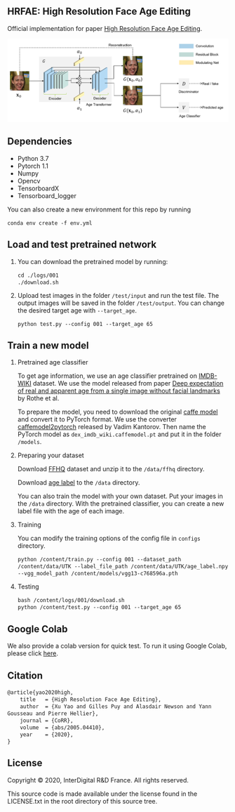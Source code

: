 ## HRFAE: High Resolution Face Age Editing

Official implementation for paper [High Resolution Face Age Editing](https://arxiv.org/pdf/2005.04410.pdf).

![Teaser image](./arch.png)

## Dependencies

* Python 3.7
* Pytorch 1.1
* Numpy
* Opencv
* TensorboardX
* Tensorboard_logger

You can also create a new environment for this repo by running
```
conda env create -f env.yml
```

## Load and test pretrained network 

1. You can download the pretrained model by running:
    ```
    cd ./logs/001
    ./download.sh
    ```

2. Upload test images in the folder `/test/input` and run the test file. The output images will be saved in the folder `/test/output`. You can change the desired target age with `--target_age`.
    ```
    python test.py --config 001 --target_age 65
    ```

## Train a new model

1. Pretrained age classifier

    To get age information, we use an age classifier pretrained on [IMDB-WIKI](https://data.vision.ee.ethz.ch/cvl/rrothe/imdb-wiki/) dataset. We use the model released from paper [Deep expectation of real and apparent age from a single image without facial landmarks](https://data.vision.ee.ethz.ch/cvl/publications/papers/articles/eth_biwi_01299.pdf) by Rothe et al. 

    To prepare the model, you need to download the original [caffe model](https://data.vision.ee.ethz.ch/cvl/rrothe/imdb-wiki/static/dex_imdb_wiki.caffemodel) and convert it to PyTorch format. We use the converter [caffemodel2pytorch](https://github.com/vadimkantorov/caffemodel2pytorch) released by Vadim Kantorov. Then name the PyTorch model as `dex_imdb_wiki.caffemodel.pt` and put it in the folder `/models`.


2. Preparing your dataset

    Download [FFHQ](https://github.com/NVlabs/ffhq-dataset) dataset and unzip it to the `/data/ffhq` directory. 
    
    Download [age label](https://partage.imt.fr/index.php/s/DbSk4HzFkeCYXDt) to the `/data` directory.

    You can also train the model with your own dataset. Put your images in the `/data` directory. With the pretrained classifier, you can create a new label file with the age of each image. 

3. Training
    
    You can modify the training options of the config file in `configs` directory.
    ```
    python /content/train.py --config 001 --dataset_path /content/data/UTK --label_file_path /content/data/UTK/age_label.npy --vgg_model_path /content/models/vgg13-c768596a.pth
    ```
4. Testing
    ```
    bash /content/logs/001/download.sh
    python /content/test.py --config 001 --target_age 65
    ```

## Google Colab

We also provide a colab version for quick test. To run it using Google Colab, please click [here](https://colab.research.google.com/github/InterDigitalInc/HRFAE/blob/master/test.ipynb). 

## Citation
```
@article{yao2020high,
    title   = {High Resolution Face Age Editing},
    author  = {Xu Yao and Gilles Puy and Alasdair Newson and Yann Gousseau and Pierre Hellier},
    journal = {CoRR},
    volume  = {abs/2005.04410},
    year    = {2020},
}
```
## License

Copyright © 2020, InterDigital R&D France. All rights reserved.

This source code is made available under the license found in the LICENSE.txt in the root directory of this source tree.




